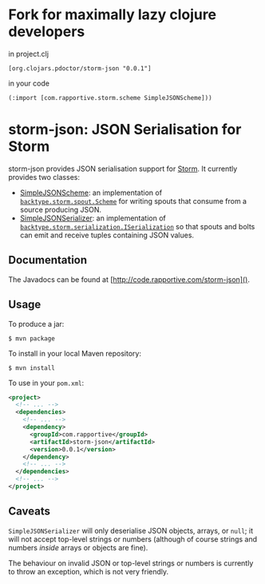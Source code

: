 # Fork for maximally lazy clojure developers #

in project.clj
```
[org.clojars.pdoctor/storm-json "0.0.1"]
```

in your code
```
(:import [com.rapportive.storm.scheme SimpleJSONScheme]))
```

# storm-json: JSON Serialisation for Storm #

storm-json provides JSON serialisation support for
[Storm](https://github.com/nathanmarz/storm).  It currently provides two
classes:

 * [SimpleJSONScheme](http://code.rapportive.com/storm-json/doc/com/rapportive/storm/scheme/SimpleJSONScheme.html):
   an implementation of
   [`backtype.storm.spout.Scheme`](http://nathanmarz.github.com/storm/doc/backtype/storm/spout/Scheme.html)
   for writing spouts that consume from a source producing JSON.
 * [SimpleJSONSerializer](http://code.rapportive.com/storm-json/doc/com/rapportive/storm/serializer/SimpleJSONSerializer.html):
   an implementation of
   [`backtype.storm.serialization.ISerialization`](http://nathanmarz.github.com/storm/doc/backtype/storm/serialization/ISerialization.html)
   so that spouts and bolts can emit and receive tuples containing JSON values.

## Documentation ##

The Javadocs can be found at [http://code.rapportive.com/storm-json]().

## Usage ##

To produce a jar:

    $ mvn package

To install in your local Maven repository:

    $ mvn install

To use in your `pom.xml`:

```xml
<project>
  <!-- ... -->
  <dependencies>
    <!-- ... -->
    <dependency>
      <groupId>com.rapportive</groupId>
      <artifactId>storm-json</artifactId>
      <version>0.0.1</version>
    </dependency>
    <!-- ... -->
  </dependencies>
  <!-- ... -->
</project>
```

## Caveats ##

`SimpleJSONSerializer` will only deserialise JSON objects, arrays, or `null`;
it will not accept top-level strings or numbers (although of course strings and
numbers *inside* arrays or objects are fine).

The behaviour on invalid JSON or top-level strings or numbers is currently to
throw an exception, which is not very friendly.
